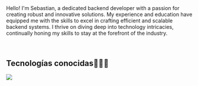 <h2>

</h2>
<!--Intro start-->

<p align="left">
Hello! I'm Sebastian, a dedicated backend developer with a passion for creating robust and innovative solutions. My experience and education have equipped me with the skills to excel in crafting efficient and scalable backend
systems. I thrive on diving deep into technology intricacies, continually honing my skills to stay at the forefront of
the industry.
<!--Intro end-->
  </p>
<br>

<h2 >Tecnologías conocidas👨🏻‍💻</h2>
<!--tech stack icons-->
<p align="left">
  <a href="https://skillicons.dev">
    <img src="https://skillicons.dev/icons?i=py,django,mysql,css,html,heroku,bash,ruby,java,docker,git" />
  </a>
</p>
<br>
<!-------------------------->
